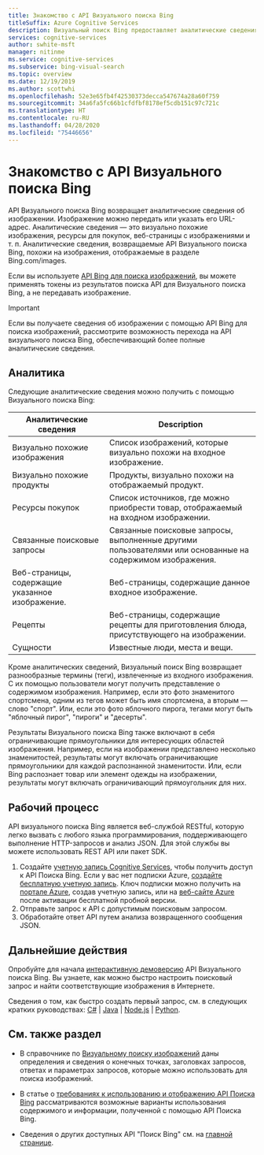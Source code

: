 ```yaml
---
title: Знакомство с API Визуального поиска Bing
titleSuffix: Azure Cognitive Services
description: Визуальный поиск Bing предоставляет аналитические сведения об изображении, например похожие изображения или возможности приобретения.
services: cognitive-services
author: swhite-msft
manager: nitinme
ms.service: cognitive-services
ms.subservice: bing-visual-search
ms.topic: overview
ms.date: 12/19/2019
ms.author: scottwhi
ms.openlocfilehash: 52e3e65fb4f42530373decca547674a28a60f759
ms.sourcegitcommit: 34a6fa5fc66b1cfdfbf8178ef5cdb151c97c721c
ms.translationtype: HT
ms.contentlocale: ru-RU
ms.lasthandoff: 04/28/2020
ms.locfileid: "75446656"
---
```

# <a name="what-is-the-bing-visual-search-api"></a>Знакомство с API Визуального поиска Bing

API Визуального поиска Bing возвращает аналитические сведения об изображении. Изображение можно передать или указать его URL-адрес. Аналитические сведения — это визуально похожие изображения, ресурсы для покупок, веб-страницы с изображениями и т. п. Аналитические сведения, возвращаемые API Визуального поиска Bing, похожи на изображения, отображаемые в разделе Bing.com/images. 

Если вы используете [API Bing для поиска изображений](../bing-image-search/overview.md), вы можете применять токены из результатов поиска API для Визуального поиска Bing, а не передавать изображение.

> [!IMPORTANT]
> Если вы получаете сведения об изображении с помощью API Bing для поиска изображений, рассмотрите возможность перехода на API визуального поиска Bing, обеспечивающий более полные аналитические сведения.

## <a name="insights"></a>Аналитика

Следующие аналитические сведения можно получить с помощью Визуального поиска Bing:

| Аналитические сведения                              | Description |
|--------------------------------------|-------------|
| Визуально похожие изображения              | Список изображений, которые визуально похожи на входное изображение. |
| Визуально похожие продукты            | Продукты, визуально похожи на отображаемый продукт.            |
| Ресурсы покупок                     | Список источников, где можно приобрести товар, отображаемый на входном изображении.            |
| Связанные поисковые запросы                     | Связанные поисковые запросы, выполненные другими пользователями или основанные на содержимом изображения.            |
| Веб-страницы, содержащие указанное изображение.     | Веб-страницы, содержащие данное входное изображение.            |
| Рецепты                              | Веб-страницы, содержащие рецепты для приготовления блюда, присутствующего на изображении.            |
| Сущности                             | Известные люди, места и вещи. |

Кроме аналитических сведений, Визуальный поиск Bing возвращает разнообразные термины (теги), извлеченные из входного изображения. С их помощью пользователи могут получить представление о содержимом изображения. Например, если это фото знаменитого спортсмена, одним из тегов может быть имя спортсмена, а вторым — слово "спорт". Или, если это фото яблочного пирога, тегами могут быть "яблочный пирог", "пироги" и "десерты".

Результаты Визуального поиска Bing также включают в себя ограничивающие прямоугольники для интересующих областей изображения. Например, если на изображении представлено несколько знаменитостей, результаты могут включать ограничивающие прямоугольники для каждой распознанной знаменитости. Или, если Bing распознает товар или элемент одежды на изображении, результаты могут включать ограничивающий прямоугольник для них.

## <a name="workflow"></a>Рабочий процесс

API визуального поиска Bing является веб-службой RESTful, которую легко вызвать с любого языка программирования, поддерживающего выполнение HTTP-запросов и анализ JSON. Для этой службы вы можете использовать REST API или пакет SDK.

1. Создайте [учетную запись Cognitive Services](https://docs.microsoft.com/azure/cognitive-services/cognitive-services-apis-create-account), чтобы получить доступ к API Поиска Bing. Если у вас нет подписки Azure, [создайте бесплатную учетную запись](https://azure.microsoft.com/free/). Ключ подписки можно получить на [портале Azure](../cognitive-services-apis-create-account.md#get-the-keys-for-your-resource), создав учетную запись, или на [веб-сайте Azure](https://azure.microsoft.com/try/cognitive-services/my-apis) после активации бесплатной пробной версии.
2. Отправьте запрос к API с допустимым поисковым запросом.
3. Обработайте ответ API путем анализа возвращенного сообщения JSON.

## <a name="next-steps"></a>Дальнейшие действия

Опробуйте для начала [интерактивную демоверсию](https://azure.microsoft.com/services/cognitive-services/bing-visual-search/) API Визуального поиска Bing.
Вы узнаете, как можно быстро настроить поисковый запрос и найти соответствующие изображения в Интернете.

Сведения о том, как быстро создать первый запрос, см. в следующих кратких руководствах: [C#](quickstarts/csharp.md) | [Java](quickstarts/java.md) | [Node.js](quickstarts/nodejs.md) | [Python](quickstarts/python.md).

## <a name="see-also"></a>См. также раздел

* В справочнике по [Визуальному поиску изображений](https://docs.microsoft.com/rest/api/cognitiveservices/bingvisualsearch/images/visualsearch) даны определения и сведения о конечных точках, заголовках запросов, ответах и параметрах запросов, которые можно использовать для поиска изображений.

* В статье о [требованиях к использованию и отображению API Поиска Bing](../bing-web-search/use-display-requirements.md) рассматриваются возможные варианты использования содержимого и информации, полученной с помощью API Поиска Bing.

* Сведения о других доступных API "Поиск Bing" см. на [главной странице](../bing-web-search/search-the-web.md).